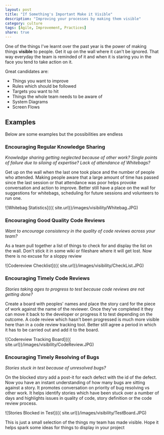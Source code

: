 ```yaml
---
layout: post
title: "If Something's Important Make it Visible"
description: "Improving your processes by making them visible"
category: culture
tags: [Agile, Improvement, Practices]
share: true
---
```

One of the things I've learnt over the past year is the power of making things **visible** to people. Get it up on the wall where it can't be ignored. That way everyday the team is reminded of it and when it is staring you in the face you tend to take action on it.

Great candidates are:

* Things you want to improve
* Rules which should be followed
* Targets you want to hit
* Things the whole team needs to be aware of
* System Diagrams
* Screen Flows

## Examples

Below are some examples but the possibilities are endless


### Encouraging Regular Knowledge Sharing

*Knowledge sharing getting neglected because of other work? Single points of failure due to siloing of expertise? Lack of attendance of Whitebags?*

Get up on the wall when the last one took place and the number of people who attended. Making people aware that a large amount of time has passed since the last session or that attendance was poor helps provoke conversation and action to improve. Better still have a place on the wall for suggestions for whitebags, scheduling for future sessions and volunteers to run one.


![Whitebag Statistics]({{ site.url}}/images/visibility/Whitebag.JPG)

### Encouraging Good Quality Code Reviews

*Want to encourage consistency in the quality of code reviews across your team?*

As a team pull together a list of things to check for and display the list on the wall. Don't stick it in some wiki or fileshare where it will get lost. Now there is no excuse for a sloppy review

![Codereview Checklist]({{ site.url}}/images/visibility/CheckList.JPG)

### Encouraging Timely Code Reviews

*Stories taking ages to progress to test because code reviews are not getting done?*

Create a board with peoples' names and place the story card for the piece of work against the name of the reviewer. Once they've completed it they can move it back to the developer or progress it to test depending on the outcome. A code review which hasn't been progressed is much more visible here than in a code review tracking tool. Better still agree a period in which it has to be carried out and add it to the board.

![Codereview Tracking Board]({{ site.url}}/images/visibility/CodeReview.JPG)

### Encouraging Timely Resolving of Bugs

*Stories stuck in test because of unresolved bugs?*

On the blocked story add a post-it for each defect with the id of the defect. Now you have an instant understanding of how many bugs are sitting against a story. It promotes conversation on priority of bug resolving vs other work. It helps identify stories which have been stuck over a number of days and highlights issues in quality of code, story definition or the code review process.

![Stories Blocked in Test]({{ site.url}}/images/visibility/TestBoard.JPG)

This is just a small selection of the things my team has made visible. Hope it helps spark some ideas for things to display in your project


